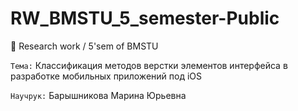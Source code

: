 # RW_BMSTU_5_semester-Public
 Research work / 5'sem of BMSTU

`Тема:` Классификация методов верстки элементов интерфейса в разработке мобильных приложений под iOS  

`Научрук:` Барышникова Марина Юрьевна  
